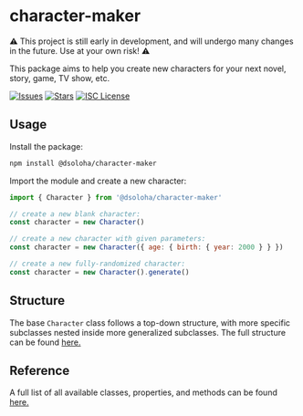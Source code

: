 # character-maker

⚠️ This project is still early in development, and will undergo many changes in the future. Use at your own risk! ⚠️

This package aims to help you create new characters for your next novel, story, game, TV show, etc.

[![Issues](https://img.shields.io/github/issues/dsoloha/character-maker)](https://github.com/dsoloha/character-maker/issues)
[![Stars](https://img.shields.io/github/stars/dsoloha/character-maker)](https://github.com/dsoloha/character-maker/stargazers)
[![ISC License](https://img.shields.io/github/license/dsoloha/character-maker)](https://opensource.org/licenses/ISC)

## Usage

Install the package:

```sh
npm install @dsoloha/character-maker
```

Import the module and create a new character:

```js
import { Character } from '@dsoloha/character-maker'

// create a new blank character:
const character = new Character()

// create a new character with given parameters:
const character = new Character({ age: { birth: { year: 2000 } } })

// create a new fully-randomized character:
const character = new Character().generate()
```

## Structure

The base `Character` class follows a top-down structure, with more specific subclasses nested inside more generalized
subclasses. The full structure can be found [here.](./docs/structure.md)

## Reference

A full list of all available classes, properties, and methods can be
found [here.](https://dsoloha.github.io/character-maker/)
